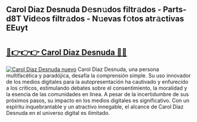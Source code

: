 ## Carol Diaz Desnuda D𝚎sn𝚞dos filtr𝚊dos - Parts-d8T Vid𝚎os filtr𝚊dos - N𝚞evas f𝚘tos atr𝚊ctivas EEuyt

# <h2><a href="http://mb7c6rj.tromn.icu/?c=Carol+Diaz+Desnuda">🔗👉👉👉 Carol Diaz Desnuda 🔗🔗</a></h2>

[![Carol Diaz Desnuda nuevo](https://i.imgur.com/pEAQMta.gif)](http://mb7c6rj.tromn.icu/?c=Carol+Diaz+Desnuda)
Carol Diaz Desnuda, una persona multifacética y paradójica, desafía la comprensión simple. Su uso innovador de los medios digitales para la autopresentación ha cautivado y enfurecido a los críticos, estimulando debates sobre el consentimiento, la moralidad y la esencia de las comunidades en línea. A pesar de la incertidumbre de sus próximos pasos, su impacto en los medios digitales es significativo. Con un espíritu inquebrantable y un atractivo innegable, el alcance de Carol Diaz Desnuda en el universo digital es ilimitado.
